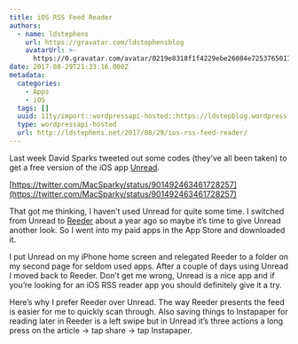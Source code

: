 ```yaml
---
title: iOS RSS Feed Reader
authors:
  - name: ldstephens
    url: https://gravatar.com/ldstephensblog
    avatarUrl: >-
      https://0.gravatar.com/avatar/0219e8318f1f4229ebe26084e7253765017f43ca0c631be37dc6d0b8ad6e40a4?s=96&d=identicon&r=G
date: 2017-08-29T21:33:16.000Z
metadata:
  categories:
    - Apps
    - iOS
  tags: []
  uuid: 11ty/import::wordpressapi-hosted::https://ldstepblog.wordpress.com/?p=966
  type: wordpressapi-hosted
  url: http://ldstephens.net/2017/08/29/ios-rss-feed-reader/
---
```

Last week David Sparks tweeted out some codes (they’ve all been taken) to get a free version of the iOS app [Unread](https://itunes.apple.com/us/app/unread-rss-reader/id1252376153?mt=8&uo=4&at=1000lude).

[https://twitter.com/MacSparky/status/901492463461728257](https://twitter.com/MacSparky/status/901492463461728257)

That got me thinking, I haven’t used Unread for quite some time. I switched from Unread to [Reeder](https://itunes.apple.com/us/app/reeder-3/id697846300?mt=8&uo=4&at=1000lude) about a year ago so maybe it’s time to give Unread another look. So I went into my paid apps in the App Store and downloaded it.

I put Unread on my iPhone home screen and relegated Reeder to a folder on my second page for seldom used apps. After a couple of days using Unread I moved back to Reeder. Don’t get me wrong, Unread is a nice app and if you’re looking for an iOS RSS reader app you should definitely give it a try.

Here’s why I prefer Reeder over Unread. The way Reeder presents the feed is easier for me to quickly scan through. Also saving things to Instapaper for reading later in Reeder is a left swipe but in Unread it’s three actions a long press on the article -> tap share -> tap Instapaper.